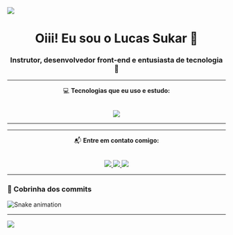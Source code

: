 <!-- Animação no topo -->
<img src="https://capsule-render.vercel.app/api?type=waving&color=0:00b4db,100:0083b0&height=120&section=header"/>

<h1 align="center">Oiii! Eu sou o Lucas Sukar 👋</h1>
<h3 align="center">Instrutor, desenvolvedor front-end e entusiasta de tecnologia 🚀</h3>

---

<div align="center">

💻 **Tecnologias que eu uso e estudo:**
<br><br>

<img src="https://skillicons.dev/icons?i=js,ts,react,nodejs,html,css,python,cs,postgresql,mysql,sqlite,git,github" />

---


---

📬 **Entre em contato comigo:**
<br><br>

<a href="https://www.instagram.com/lucassukar" target="_blank">
  <img src="https://img.shields.io/badge/Instagram-%23E4405F.svg?style=for-the-badge&logo=instagram&logoColor=white"/>
</a>
<a href="mailto:lucassukar07@gmail.com" target="_blank">
  <img src="https://img.shields.io/badge/Gmail-%23EA4335.svg?style=for-the-badge&logo=gmail&logoColor=white"/>
</a>
<a href="https://www.linkedin.com/in/lucas-sukar-3b405128a" target="_blank">
  <img src="https://img.shields.io/badge/LinkedIn-%230077B5.svg?style=for-the-badge&logo=linkedin&logoColor=white"/>
</a>

</div>

---

### 🐍 Cobrinha dos commits

![Snake animation](https://github.com/LucasSukar/LucasSukar/blob/output/github-contribution-grid-snake.svg)

---

<!-- Animação no rodapé -->
<img src="https://capsule-render.vercel.app/api?type=waving&color=0:00b4db,100:0083b0&height=120&section=footer"/>
